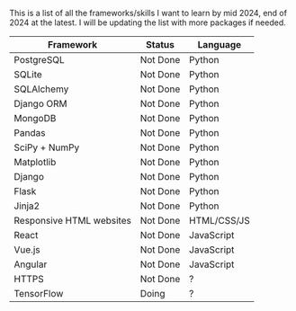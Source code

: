 This is a list of all the frameworks/skills I want to learn by mid 2024, end of 2024 at the latest. I will be updating the list with more packages if needed.

| Framework | Status | Language |
| --- | --- | --- |
| PostgreSQL | Not Done | Python |
| SQLite | Not Done | Python |
| SQLAlchemy | Not Done | Python |
| Django ORM | Not Done | Python |
| MongoDB | Not Done | Python |
| Pandas | Not Done | Python |
| SciPy + NumPy | Not Done | Python |
| Matplotlib | Not Done | Python |
| Django | Not Done | Python |
| Flask | Not Done | Python |
| Jinja2 | Not Done | Python |
| Responsive HTML websites | Not Done | HTML/CSS/JS |
| React | Not Done | JavaScript |
| Vue.js | Not Done | JavaScript |
| Angular | Not Done | JavaScript |
| HTTPS | Not Done | ? |
| TensorFlow | Doing | ? |
